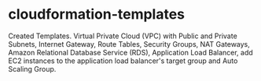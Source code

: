 # cloudformation-templates
Created Templates. Virtual Private Cloud (VPC) with Public and Private Subnets, Internet Gateway, Route Tables, Security Groups, NAT Gateways, Amazon Relational Database Service (RDS), Application Load Balancer, add EC2 instances to the application load balancer's target group and Auto Scaling Group.
